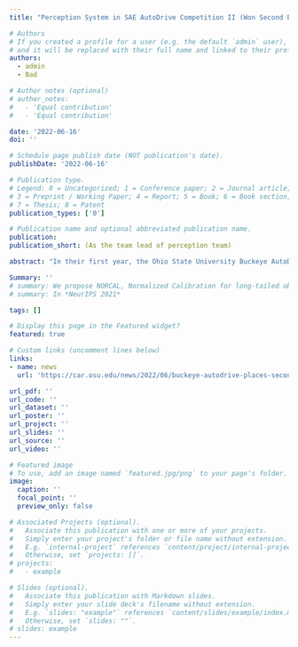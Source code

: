 ```yaml
---
title: "Perception System in SAE AutoDrive Competition II (Won Second Place)"

# Authors
# If you created a profile for a user (e.g. the default `admin` user), write the username (folder name) here
# and it will be replaced with their full name and linked to their profile.
authors:
  - admin
  - Bad

# Author notes (optional)
# author_notes:
#   - 'Equal contribution'
#   - 'Equal contribution'

date: '2022-06-16'
doi: ''

# Schedule page publish date (NOT publication's date).
publishDate: '2022-06-16'

# Publication type.
# Legend: 0 = Uncategorized; 1 = Conference paper; 2 = Journal article;
# 3 = Preprint / Working Paper; 4 = Report; 5 = Book; 6 = Book section;
# 7 = Thesis; 8 = Patent
publication_types: ['0']

# Publication name and optional abbreviated publication name.
publication: 
publication_short: (As the team lead of perception team)

abstract: "In their first year, the Ohio State University Buckeye AutoDrive team finished in second place in year one of the SAE AutoDrive Challenge II. Sponsored by SAE International and General Motors, Ohio State along with nine other universities are challenged with developing and demonstrating an autonomous vehicle (AV) that can navigate urban driving courses as described by SAE Level 4 automation in this four-year competition. Year one of the competition week was held June 6-12 in Ann Arbor, Michigan, and focused on the initial skillset required for designing and developing AVs. During the weeklong competition, the teams were tasked with achieving three objectives with a system integrated into a portable cart. A Traffic Light Challenge was performed where the cart was placed at intersections with various types and locations of traffic lights. The teams were scored on their accuracy of reporting the traffic light status over controller area network (CAN) communication. During the Highway Challenge, the cart was placed at various locations on the highway section of Ann Arbor’s M-City. Traffic barrels, cones, signs and static vehicles were placed on the road, and teams were judged on the accuracy of reporting these object locations over CAN communication. And finally, in the Dynamic Obstacle Challenge the carts were placed in three locations and the teams were required to accurately track and report their locations over CAN. The teams were also required to give presentations on the MathWorks Simulation Challenge where they performed Waypoint Following, Collision Avoidance, Traffic Light and Sign Interaction and route planning, waypoint following and requirement traceability, as well as a concept design report and project management report. The Buckeye AutoDrive team is comprised of undergraduate, masters and PhD students from Mechanical and Aerospace (MAE), Electrical and Computer (ECE), Computer Science (CSE) and Industrial Systems Engineering (ISE) and is advised by Research Associate Professor Qadeer Ahmed (MAE), Associate Professor Lisa Fiorentini (ECE) and Assistant Professor Harry Chao (CSE). The Buckeyes also were recognized for outstanding performance across various events throughout the competition, taking home an impressive six awards overall."

Summary: ''
# summary: We propose NORCAL, Normalized Calibration for long-tailed object detection and instance segmentation, a simple and straightforward recipe that reweighs the predicted scores of each class by its training sample size.
# summary: In *NeurIPS 2021*

tags: []

# Display this page in the Featured widget?
featured: true

# Custom links (uncomment lines below)
links:
- name: news
  url: 'https://car.osu.edu/news/2022/06/buckeye-autodrive-places-second-overall-inaugural-competition'

url_pdf: ''
url_code: ''
url_dataset: ''
url_poster: ''
url_project: ''
url_slides: ''
url_source: ''
url_video: ''

# Featured image
# To use, add an image named `featured.jpg/png` to your page's folder.
image:
  caption: ''
  focal_point: ''
  preview_only: false

# Associated Projects (optional).
#   Associate this publication with one or more of your projects.
#   Simply enter your project's folder or file name without extension.
#   E.g. `internal-project` references `content/project/internal-project/index.md`.
#   Otherwise, set `projects: []`.
# projects:
#   - example

# Slides (optional).
#   Associate this publication with Markdown slides.
#   Simply enter your slide deck's filename without extension.
#   E.g. `slides: "example"` references `content/slides/example/index.md`.
#   Otherwise, set `slides: ""`.
# slides: example
---
```


<!-- {{% callout note %}}
Click the _Cite_ button above to demo the feature to enable visitors to import publication metadata into their reference management software.
{{% /callout %}}

{{% callout note %}}
Create your slides in Markdown - click the _Slides_ button to check out the example.
{{% /callout %}}

Supplementary notes can be added here, including [code, math, and images](https://wowchemy.com/docs/writing-markdown-latex/). -->
